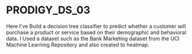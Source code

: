 # PRODIGY_DS_03
Here I've Build a decision tree classifier to predict whether a customer will purchase a product or service based on their demographic and behavioral data. 
I Used a dataset such as the Bank Marketing dataset from the UCI Machine Learning Repository and also created to heatmap.
